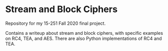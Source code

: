 # Stream and Block Ciphers

Repository for my 15-251 Fall 2020 final project.

Contains a writeup about stream and block ciphers, with specific examples on RC4, TEA, and AES.
There are also Python implementations of RC4 and TEA.
